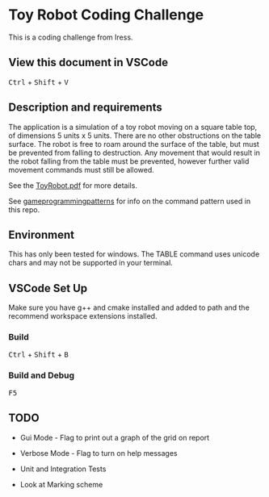 # Toy Robot Coding Challenge

This is a coding challenge from Iress.

## View this document in VSCode

<kbd>Ctrl</kbd> + <kbd>Shift</kbd> + <kbd>V</kbd>

## Description and requirements

The application is a simulation of a toy robot moving on a square table top, of dimensions 5 units x 5 units. There are no other obstructions on the table surface. The robot is free to roam around the surface of the table, but must be prevented from falling to destruction. Any movement that would result in the robot falling from the table must be prevented, however further valid movement commands must still be allowed.

See the [ToyRobot.pdf](ToyRobot.pdf) for more details.

See [gameprogrammingpatterns](https://gameprogrammingpatterns.com/command.html) for info on the command pattern used in this repo.

## Environment

This has only been tested for windows.
The TABLE command uses unicode chars and may not be supported in your terminal.

## VSCode Set Up

Make sure you have g++ and cmake installed and added to path and the recommend workspace extensions installed.

### Build

<kbd>Ctrl</kbd> + <kbd>Shift</kbd> + <kbd>B</kbd>

### Build and Debug

<kbd>F5</kbd>

## TODO

* Gui Mode - Flag to print out a graph of the grid on report

* Verbose Mode - Flag to turn on help messages

* Unit and Integration Tests

* Look at Marking scheme
